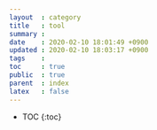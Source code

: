 ```yaml
---
layout  : category 
title   : tool
summary : 
date    : 2020-02-10 18:01:49 +0900
updated : 2020-02-10 18:03:17 +0900
tags    : 
toc     : true
public  : true
parent  : index 
latex   : false
---
```

* TOC
{:toc}

 
